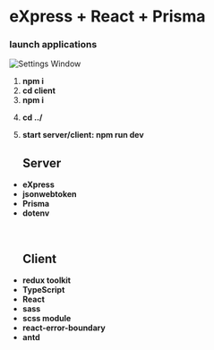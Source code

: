 # eXpress + React + Prisma

<h3>launch applications</h3> 

![Settings Window](https://media.giphy.com/media/vzO0Vc8b2VBLi/giphy.gif)

<ol>
<li><strong>npm i</strong></li>
<li><strong>cd client</strongli</p>
<li><strong>npm i</strong></p>
<li><strong>cd ../</strong></p>
<li>start server/client: <strong>npm run dev</strong></p>
</ol>

<ul>
<h2>Server</h2>
<li>eXpress</li>
<li>jsonwebtoken</li>
<li>Prisma</li>
<li>dotenv</li>
</ul>
<br>
<ul>
<h2>Client</h2>
<li>redux toolkit</li>
<li>TypeScript</li>
<li>React</li>
<li>sass</li>
<li>scss module</li>
<li>react-error-boundary</li>
<li>antd</li>
</ul>
